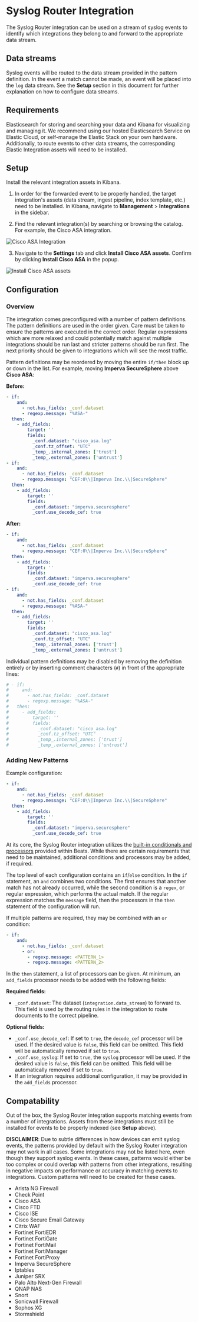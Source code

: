 # Syslog Router Integration

The Syslog Router integration can be used on a stream of syslog events to
identify which integrations they belong to and forward to the appropriate
data stream.

## Data streams

Syslog events will be routed to the data stream provided in the pattern
definition. In the event a match cannot be made, an event will be placed
into the `log` data stream. See the **Setup** section in this document for
further explanation on how to configure data streams.

## Requirements

Elasticsearch for storing and searching your data and Kibana for visualizing
and managing it. We recommend using our hosted Elasticsearch Service on
Elastic Cloud, or self-manage the Elastic Stack on your own hardware.
Additionally, to route events to other data streams, the corresponding
Elastic Integration assets will need to be installed.

## Setup

Install the relevant integration assets in Kibana.

1. In order for the forwarded event to be properly handled, the target integration's assets (data stream, ingest pipeline, index template, etc.) need to be installed. In Kibana, navigate to **Management** > **Integrations** in the sidebar.

2. Find the relevant integration(s) by searching or browsing the catalog. For example, the Cisco ASA integration. 

![Cisco ASA Integration](../img/catalog-cisco-asa.png)

3. Navigate to the **Settings** tab and click **Install Cisco ASA assets**. Confirm by clicking **Install Cisco ASA** in the popup.

![Install Cisco ASA assets](../img/install-assets.png)

## Configuration

### Overview

The integration comes preconfigured with a number of pattern definitions. The
pattern definitions are used in the order given. Care must be taken to ensure
the patterns are executed in the correct order. Regular expressions which are
more relaxed and could potentially match against multiple integrations should be
run last and stricter patterns should be run first. The next priority should be
given to integrations which will see the most traffic.

Pattern definitions may be reordered by moving the entire `if/then` block up or
down in the list. For example, moving **Imperva SecureSphere** above **Cisco ASA**:

**Before:**

```yaml
- if:
    and:
      - not.has_fields: _conf.dataset
      - regexp.message: "%ASA-"
  then:
    - add_fields:
        target: ''
        fields:
          _conf.dataset: "cisco_asa.log"
          _conf.tz_offset: "UTC"
          _temp_.internal_zones: ['trust']
          _temp_.external_zones: ['untrust']
- if:
    and:
      - not.has_fields: _conf.dataset
      - regexp.message: "CEF:0\\|Imperva Inc.\\|SecureSphere"
  then:
    - add_fields:
        target: ''
        fields:
          _conf.dataset: "imperva.securesphere"
          _conf.use_decode_cef: true
```

**After:**

```yaml
- if:
    and:
      - not.has_fields: _conf.dataset
      - regexp.message: "CEF:0\\|Imperva Inc.\\|SecureSphere"
  then:
    - add_fields:
        target: ''
        fields:
          _conf.dataset: "imperva.securesphere"
          _conf.use_decode_cef: true
- if:
    and:
      - not.has_fields: _conf.dataset
      - regexp.message: "%ASA-"
  then:
    - add_fields:
        target: ''
        fields:
          _conf.dataset: "cisco_asa.log"
          _conf.tz_offset: "UTC"
          _temp_.internal_zones: ['trust']
          _temp_.external_zones: ['untrust']
```

Individual pattern definitions may be disabled by removing the definition
entirely or by inserting comment characters (`#`) in front of the appropriate lines:

```yaml
# - if:
#     and:
#       - not.has_fields: _conf.dataset
#       - regexp.message: "%ASA-"
#   then:
#     - add_fields:
#         target: ''
#         fields:
#           _conf.dataset: "cisco_asa.log"
#           _conf.tz_offset: "UTC"
#           _temp_.internal_zones: ['trust']
#           _temp_.external_zones: ['untrust']
```

### Adding New Patterns

Example configuration:

```yaml
- if:
    and:
      - not.has_fields: _conf.dataset
      - regexp.message: "CEF:0\\|Imperva Inc.\\|SecureSphere"
  then:
    - add_fields:
        target: ''
        fields:
          _conf.dataset: "imperva.securesphere"
          _conf.use_decode_cef: true
```

At its core, the Syslog Router integration utilizes the [built-in conditionals and processors](https://www.elastic.co/guide/en/beats/filebeat/current/defining-processors.html)
provided within Beats. While there are certain requirements that need to be
maintained, additional conditions and processors may be added, if required.

The top level of each configuration contains an `if`/`else` condition. In the
`if` statement, an `and` combines two conditions. The first ensures that another
match has not already occurred, while the second condition is a `regex`, or regular
expression, which performs the actual match. If the regular expression
matches the `message` field, then the processors in the `then` statement of the
configuration will run.

If multiple patterns are required, they may be combined with an `or` condition:

```yaml
- if:
    and:
      - not.has_fields: _conf.dataset
      - or:
        - regexp.message: <PATTERN_1>
        - regexp.message: <PATTERN_2>
```

In the `then` statement, a list of processors can be given. At minimum, an 
`add_fields` processor needs to be added with the following fields:

**Required fields:**

- `_conf.dataset`: The dataset (`integration.data_stream`) to forward to. This field is used by the routing rules in the integration to route documents to the correct pipeline.

**Optional fields:**
- `_conf.use_decode_cef`: If set to `true`, the `decode_cef` processor will be used. If the desired value is `false`, this field can be omitted. This field will be automatically removed if set to `true`.
- `_conf.use_syslog`: If set to `true`, the `syslog` processor will be used. If the desired value is `false`, this field can be omitted. This field will be automatically removed if set to `true`.
- If an integration requires additional configuration, it may be provided in the `add_fields` processor.

## Compatability

Out of the box, the Syslog Router integration supports matching events from a
number of integrations. Assets from these integrations must still be installed
for events to be properly indexed (see **Setup** above).

**DISCLAIMER**: Due to subtle differences in how devices can emit syslog events,
the patterns provided by default with the Syslog Router integration may not work
in all cases. Some integrations may not be listed here, even though they support
syslog events. In these cases, patterns would either be too complex or could
overlap with patterns from other integrations, resulting in negative impacts on
performance or accuracy in matching events to integrations. Custom patterns will
need to be created for these cases.

- Arista NG Firewall
- Check Point
- Cisco ASA
- Cisco FTD
- Cisco ISE
- Cisco Secure Email Gateway
- Citrix WAF
- Fortinet FortiEDR
- Fortinet FortiGate
- Fortinet FortiMail
- Fortinet FortiManager
- Fortinet FortiProxy
- Imperva SecureSphere
- Iptables
- Juniper SRX
- Palo Alto Next-Gen Firewall
- QNAP NAS
- Snort
- Sonicwall Firewall
- Sophos XG
- Stormshield
